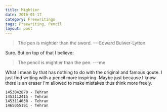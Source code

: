 ```yaml
---
title: Mightier
date: 2016-01-17
category: Freewritings
tags: Freewriting, Pencil
layout: post
---
```


> The pen is mightier than the sword.  ---Edward Bulwer-Lytton

Sure. But on top of that I believe:

> The pencil is mightier than the pen.  ---me 

<!--more-->

What I mean by that has nothing to do with the original and famous qoute. 
I just find writing with a pencil more inspiring. 
Maybe just because I know there is an eraser I'm allowed to make mistakes thus think more freely.

```
1453042870 - Tehran  
1453112415 - Tehran  
1453114038 - Tehran 
1465055191 - Tehran
```

